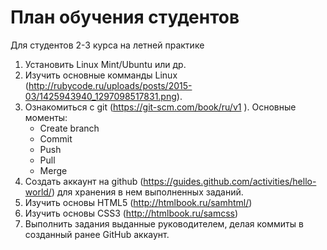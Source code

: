 # План обучения студентов
Для студентов 2-3 курса на летней практике

 1. Установить Linux Mint/Ubuntu или др. 
 2. Изучить основные комманды Linux (http://rubycode.ru/uploads/posts/2015-03/1425943940_1297098517831.png).
 3. Ознакомиться с git (https://git-scm.com/book/ru/v1 ). Основные моменты:
    - Create branch
    - Commit
    - Push
    - Pull
    - Merge
 4. Создать аккаунт на github (https://guides.github.com/activities/hello-world/) для  хранения в нем выполненных заданий.
 5. Изучить основы HTML5 (http://htmlbook.ru/samhtml/)
 6. Изучить основы CSS3 (http://htmlbook.ru/samcss)
 7. Выполнить задания выданные руководителем, делая коммиты в созданный ранее GitHub аккаунт.
